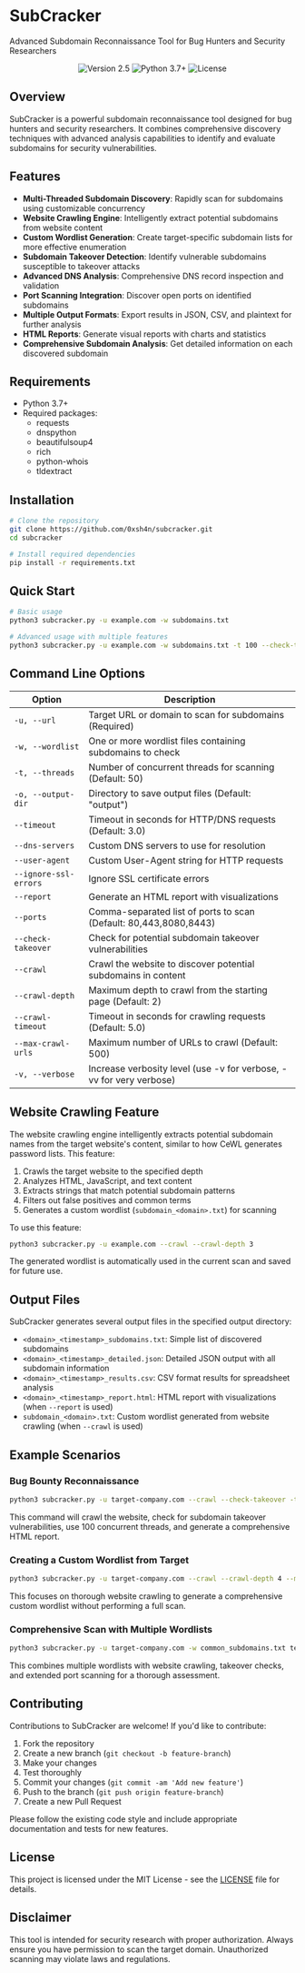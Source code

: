 # SubCracker

Advanced Subdomain Reconnaissance Tool for Bug Hunters and Security Researchers

<p align="center">
  <img src="https://img.shields.io/badge/Version-2.5-blue.svg" alt="Version 2.5">
  <img src="https://img.shields.io/badge/Python-3.7+-green.svg" alt="Python 3.7+">
  <img src="https://img.shields.io/badge/License-MIT-red.svg" alt="License">
</p>

## Overview

SubCracker is a powerful subdomain reconnaissance tool designed for bug hunters and security researchers. It combines comprehensive discovery techniques with advanced analysis capabilities to identify and evaluate subdomains for security vulnerabilities.

## Features

- **Multi-Threaded Subdomain Discovery**: Rapidly scan for subdomains using customizable concurrency
- **Website Crawling Engine**: Intelligently extract potential subdomains from website content
- **Custom Wordlist Generation**: Create target-specific subdomain lists for more effective enumeration
- **Subdomain Takeover Detection**: Identify vulnerable subdomains susceptible to takeover attacks
- **Advanced DNS Analysis**: Comprehensive DNS record inspection and validation
- **Port Scanning Integration**: Discover open ports on identified subdomains
- **Multiple Output Formats**: Export results in JSON, CSV, and plaintext for further analysis
- **HTML Reports**: Generate visual reports with charts and statistics
- **Comprehensive Subdomain Analysis**: Get detailed information on each discovered subdomain

## Requirements

- Python 3.7+
- Required packages:
  - requests
  - dnspython
  - beautifulsoup4
  - rich
  - python-whois
  - tldextract

## Installation

```bash
# Clone the repository
git clone https://github.com/0xsh4n/subcracker.git
cd subcracker

# Install required dependencies
pip install -r requirements.txt
```

## Quick Start

```bash
# Basic usage
python3 subcracker.py -u example.com -w subdomains.txt

# Advanced usage with multiple features
python3 subcracker.py -u example.com -w subdomains.txt -t 100 --check-takeover --crawl --report
```

## Command Line Options

| Option | Description |
|--------|-------------|
| `-u, --url` | Target URL or domain to scan for subdomains (Required) |
| `-w, --wordlist` | One or more wordlist files containing subdomains to check |
| `-t, --threads` | Number of concurrent threads for scanning (Default: 50) |
| `-o, --output-dir` | Directory to save output files (Default: "output") |
| `--timeout` | Timeout in seconds for HTTP/DNS requests (Default: 3.0) |
| `--dns-servers` | Custom DNS servers to use for resolution |
| `--user-agent` | Custom User-Agent string for HTTP requests |
| `--ignore-ssl-errors` | Ignore SSL certificate errors |
| `--report` | Generate an HTML report with visualizations |
| `--ports` | Comma-separated list of ports to scan (Default: 80,443,8080,8443) |
| `--check-takeover` | Check for potential subdomain takeover vulnerabilities |
| `--crawl` | Crawl the website to discover potential subdomains in content |
| `--crawl-depth` | Maximum depth to crawl from the starting page (Default: 2) |
| `--crawl-timeout` | Timeout in seconds for crawling requests (Default: 5.0) |
| `--max-crawl-urls` | Maximum number of URLs to crawl (Default: 500) |
| `-v, --verbose` | Increase verbosity level (use -v for verbose, -vv for very verbose) |

## Website Crawling Feature

The website crawling engine intelligently extracts potential subdomain names from the target website's content, similar to how CeWL generates password lists. This feature:

1. Crawls the target website to the specified depth
2. Analyzes HTML, JavaScript, and text content
3. Extracts strings that match potential subdomain patterns
4. Filters out false positives and common terms
5. Generates a custom wordlist (`subdomain_<domain>.txt`) for scanning

To use this feature:

```bash
python3 subcracker.py -u example.com --crawl --crawl-depth 3
```

The generated wordlist is automatically used in the current scan and saved for future use.

## Output Files

SubCracker generates several output files in the specified output directory:

- `<domain>_<timestamp>_subdomains.txt`: Simple list of discovered subdomains
- `<domain>_<timestamp>_detailed.json`: Detailed JSON output with all subdomain information
- `<domain>_<timestamp>_results.csv`: CSV format results for spreadsheet analysis
- `<domain>_<timestamp>_report.html`: HTML report with visualizations (when `--report` is used)
- `subdomain_<domain>.txt`: Custom wordlist generated from website crawling (when `--crawl` is used)

## Example Scenarios

### Bug Bounty Reconnaissance

```bash
python3 subcracker.py -u target-company.com --crawl --check-takeover -t 100 --report
```

This command will crawl the website, check for subdomain takeover vulnerabilities, use 100 concurrent threads, and generate a comprehensive HTML report.

### Creating a Custom Wordlist from Target

```bash
python3 subcracker.py -u target-company.com --crawl --crawl-depth 4 --max-crawl-urls 2000 -o custom_wordlists
```

This focuses on thorough website crawling to generate a comprehensive custom wordlist without performing a full scan.

### Comprehensive Scan with Multiple Wordlists

```bash
python3 subcracker.py -u target-company.com -w common_subdomains.txt technology_subdomains.txt --crawl --check-takeover --ports 80,443,8080,8443,3000,3001,5000,8000,8888 --report
```

This combines multiple wordlists with website crawling, takeover checks, and extended port scanning for a thorough assessment.

## Contributing

Contributions to SubCracker are welcome! If you'd like to contribute:

1. Fork the repository
2. Create a new branch (`git checkout -b feature-branch`)
3. Make your changes
4. Test thoroughly
5. Commit your changes (`git commit -am 'Add new feature'`)
6. Push to the branch (`git push origin feature-branch`)
7. Create a new Pull Request

Please follow the existing code style and include appropriate documentation and tests for new features.

## License

This project is licensed under the MIT License - see the [LICENSE](LICENSE) file for details.

## Disclaimer

This tool is intended for security research with proper authorization. Always ensure you have permission to scan the target domain. Unauthorized scanning may violate laws and regulations.
